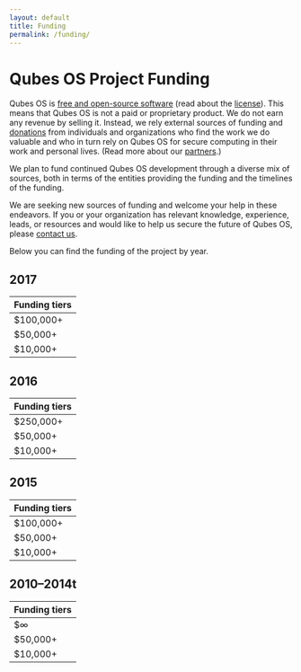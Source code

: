 ```yaml
---
layout: default
title: Funding
permalink: /funding/
---
```


Qubes OS Project Funding
========================

Qubes OS is [free and open-source software][FOSS] (read about the [license]).
This means that Qubes OS is not a paid or proprietary product. We do not earn
any revenue by selling it. Instead, we rely external sources of funding and [donations][donate] from
individuals and organizations who find the work we do valuable and who in turn
rely on Qubes OS for secure computing in their work and personal lives. (Read
more about our [partners].)

We plan to fund continued Qubes OS development through a diverse mix of sources,
both in terms of the entities providing the funding and the timelines of the
funding. 

We are seeking new sources of funding and welcome your help in these endeavors. 
If you or your organization has relevant knowledge, experience, leads, or 
resources and would like to help us secure the future of Qubes OS, please 
[contact us].

Below you can find the funding of the project by year. 

2017
----

| Funding tiers
| ----------|
| $100,000+ |
| $50,000+  |
| $10,000+  |

2016
----

| Funding tiers
| --------- |
| $250,000+ | [Open Technology Fund]
| $50,000+  |
| $10,000+  | [NLnet Foundation]

2015
----

| Funding tiers
| --------- |
| $100,000+ | [Open Technology Fund]
| $50,000+  |
| $10,000+  |

2010–2014t
---------

| Funding tiers
| --------- |
| $∞        | [Invisible Things Lab]
| $50,000+  |
| $10,000+  |

[Open Technology Fund]: /partners/#open-technology-fund
[NLnet Foundation]: /partners/#nlnet-foundation
[Invisible Things Lab]: /partners/#invisible-things-lab
[FOSS]: https://en.wikipedia.org/wiki/Free_and_open-source_software
[license]: /doc/license/
[partners]: /partners/
[contact us]: mailto:funding@qubes-os.org
[donate]: /donate/
